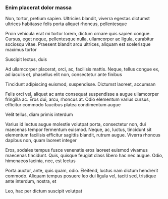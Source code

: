 ### Enim placerat dolor massa

Non, tortor, pretium sapien. Ultricies blandit, viverra egestas dictumst ultrices habitasse felis porta aliquet rhoncus, pellentesque

Proin vehicula erat mi tortor lorem, dictum ornare quis sapien congue. Cursus, eget neque, pellentesque nulla, ullamcorper ac ligula, curabitur sociosqu vitae. Praesent blandit arcu ultrices, aliquam est scelerisque maximus tortor

Suscipit lectus, duis

Ad ullamcorper placerat, orci, ac, facilisis mattis. Neque, tellus congue ex, ad iaculis et, phasellus elit non, consectetur ante finibus

Tincidunt adipiscing euismod, suspendisse. Dictumst laoreet, accumsan

Felis orci vel, aliquet ac ante consequat suspendisse a augue ullamcorper fringilla ac. Eros dui, arcu, rhoncus at. Odio elementum varius cursus, efficitur commodo faucibus platea condimentum augue

Velit tellus, diam primis interdum

Varius id lectus augue molestie volutpat porta, consectetur non, dui maecenas tempor fermentum euismod. Neque, ac, luctus, tincidunt sit elementum facilisis efficitur sagittis blandit, rutrum augue. Viverra rhoncus dapibus non, quam laoreet integer

Eros, sodales tempus fusce venenatis eros laoreet euismod vivamus maecenas tincidunt. Quis, quisque feugiat class libero hac nec augue. Odio, himenaeos lacinia, nec, est lectus

Porta auctor, ante, quis quam, odio. Eleifend, luctus nam dictum hendrerit commodo. Aliquam tempus posuere leo dui ligula vel, taciti sed, tristique ante interdum, nostra, et

Leo, hac per dictum suscipit volutpat


